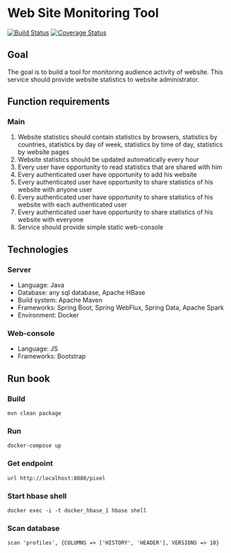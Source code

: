 # Web Site Monitoring Tool

[![Build Status](https://travis-ci.org/web-site-monitoring-tool/web-site-monitoring-tool.svg?branch=master)](https://travis-ci.org/web-site-monitoring-tool/web-site-monitoring-tool)
[![Coverage Status](https://coveralls.io/repos/github/web-site-monitoring-tool/web-site-monitoring-tool/badge.svg?branch=master)](https://coveralls.io/github/web-site-monitoring-tool/web-site-monitoring-tool?branch=master)

## Goal

The goal is to build a tool for monitoring audience activity of website. This service should provide website statistics to website administrator.

## Function requirements

### Main

1. Website statistics should contain statistics by browsers, statistics by countries, statistics by day of week, statistics by time of day, statistics by website pages
2. Website statistics should be updated automatically every hour
3. Every user have opportunity to read statistics that are shared with him
4. Every authenticated user have opportunity to add his website
5. Every authenticated user have opportunity to share statistics of his website with anyone user
6. Every authenticated user have opportunity to share statistics of his website with each authenticated user
7. Every authenticated user have opportunity to share statistics of his website with everyone
8. Service should provide simple static web-console

## Technologies

### Server

* Language: Java
* Database: any sql database, Apache HBase
* Build system: Apache Maven
* Frameworks: Spring Boot, Spring WebFlux, Spring Data, Apache Spark
* Environment: Docker

### Web-console

* Language: JS
* Frameworks: Bootstrap

## Run book
### Build
    mvn clean package
### Run
    docker-compose up
### Get endpoint
    url http://localhost:8080/pixel
### Start hbase shell
    docker exec -i -t docker_hbase_1 hbase shell
### Scan database
    scan 'profiles', {COLUMNS => ['HISTORY', 'HEADER'], VERSIONS => 10}